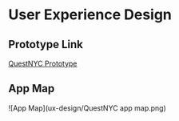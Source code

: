 # User Experience Design

## Prototype Link

[QuestNYC Prototype](https://www.figma.com/proto/ew4G3gF7yhqSMWSDMDvNWH/QuestNYC-Wireframes?node-id=4-14&t=KKYycQJPi3ckFxcH-1)

## App Map

![App Map](ux-design/QuestNYC app map.png)